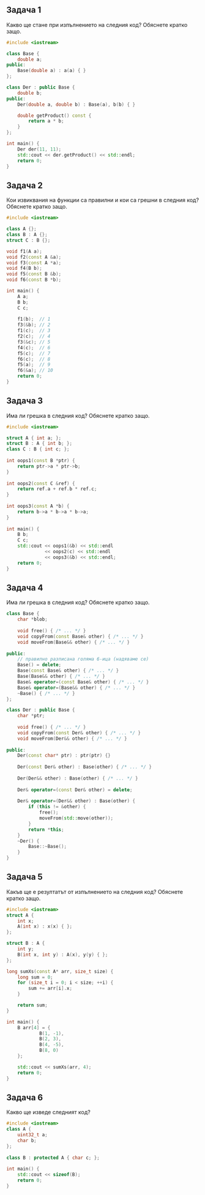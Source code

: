 ## Задача 1

Какво ще стане при изпълнението на следния код? Обяснете кратко защо.

```c++
#include <iostream>

class Base {
	double a;
public:
	Base(double a) : a(a) { }
};

class Der : public Base {
	double b;
public:
	Der(double a, double b) : Base(a), b(b) { }

	double getProduct() const {
		return a * b;
	}
};

int main() {
	Der der(11, 11);
	std::cout << der.getProduct() << std::endl;
	return 0;
}
```

## Задача 2
Кои извиквания на функции са правилни и кои ca грешни в следния код? Обяснете кратко защо.

```c++
#include <iostream>

class A {};
class B : A {};
struct C : B {};

void f1(A a);
void f2(const A &a);
void f3(const A *a);
void f4(B b);
void f5(const B &b);
void f6(const B *b);

int main() {
	A a;
	B b;
	C c;
	
	f1(b);  // 1
	f3(&b); // 2
	f1(c);  // 3
	f2(c);  // 4
	f3(&c); // 5
	f4(c);  // 6
	f5(c);  // 7
	f6(c);  // 8
	f5(a);  // 9
	f6(&a); // 10
	return 0;
}
```
## Задача 3
Има ли грешка в следния код? Обяснете кратко защо.

```c++
#include <iostream>

struct A { int a; };  
struct B : A { int b; };  
class C : B { int c; };  
  
int oops1(const B *ptr) {  
    return ptr->a * ptr->b;  
}  
  
int oops2(const C &ref) {  
    return ref.a + ref.b * ref.c;  
}  
  
int oops3(const A *b) {  
    return b->a * b->a * b->a;  
}  
  
int main() {  
    B b;  
    C c;  
    std::cout << oops1(&b) << std::endl  
              << oops2(c) << std::endl  
              << oops3(&b) << std::endl;  
    return 0;  
}
```
## Задача 4
Има ли грешка в следния код? Обяснете кратко защо.

```c++
class Base {
	char *blob;
	
	void free() { /* ... */ }
	void copyFrom(const Base& other) { /* ... */ }
	void moveFrom(Base&& other) { /* ... */ }
	
public:
	// правилно разписана голяма 6-ица (надяваме се)
	Base() = delete;
	Base(const Base& other) { /* ... */ }
	Base(Base&& other) { /* ... */ }
	Base& operator=(const Base& other) { /* ... */ }
	Base& operator=(Base&& other) { /* ... */ }
	~Base() { /* ... */ }
};

class Der : public Base {
	char *ptr;
	
	void free() { /* ... */ }
	void copyFrom(const Der& other) { /* ... */ }
	void moveFrom(Der&& other) { /* ... */ }
	
public:
	Der(const char* ptr) : ptr(ptr) {}
	
	Der(const Der& other) : Base(other) { /* ... */ }
	
	Der(Der&& other) : Base(other) { /* ... */ }
	
	Der& operator=(const Der& other) = delete;
	
	Der& operator=(Der&& other) : Base(other) {
		if (this != &other) {
			free();
			moveFrom(std::move(other));
		}
		return *this;
	}
	~Der() {
		Base::~Base();
	}
}
```
## Задача 5
Какъв ще е резултатът от изпълнението на следния код? Обяснете кратко защо.

```c++
#include <iostream>
struct A {
    int x;
    A(int x) : x(x) { };
};

struct B : A {
    int y;
    B(int x, int y) : A(x), y(y) { };
};

long sumXs(const A* arr, size_t size) {
    long sum = 0;
    for (size_t i = 0; i < size; ++i) {
        sum += arr[i].x;
    }

    return sum;
}

int main() {
    B arr[4] = {
            B(1, -1),
            B(2, 3),
            B(4, -5),
            B(8, 0)
    };

    std::cout << sumXs(arr, 4);
    return 0;
}
```

## Задача 6

Какво ще изведе следният код?
```c++
#include <iostream>
class A {  
    uint32_t a;  
    char b;  
};  
  
class B : protected A { char c; };  
  
int main() {  
    std::cout << sizeof(B);  
    return 0;  
}
```